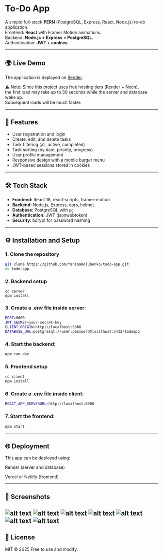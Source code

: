 # To-Do App

A simple full-stack **PERN** (PostgreSQL, Express, React, Node.js) to-do application.  
Frontend: **React** with Framer Motion animations.  
Backend: **Node.js + Express + PostgreSQL**.  
Authentication: **JWT + cookies**.

---
## 🌍 Live Demo
The application is deployed on [Render](https://todo-app-voun.onrender.com).

⚠️ Note: Since this project uses free hosting tiers (Render + Neon),  
the first load may take up to 30 seconds while the server and database wake up.  
Subsequent loads will be much faster.

---
## 🚀 Features

- User registration and login  
- Create, edit, and delete tasks  
- Task filtering (all, active, completed)  
- Task sorting (by date, priority, progress)  
- User profile management  
- Responsive design with a mobile burger menu  
- JWT-based sessions stored in cookies  

---

## 🛠️ Tech Stack

- **Frontend:** React 18, react-scripts, framer-motion  
- **Backend:** Node.js, Express, cors, helmet  
- **Database:** PostgreSQL with `pg`  
- **Authentication:** JWT (jsonwebtoken)  
- **Security:** bcrypt for password hashing  

---

## ⚙️ Installation and Setup

### 1. Clone the repository
```bash
git clone https://github.com/YaninaHolubenko/todo-app.git
cd todo-app
```
### 2. Backend setup
```bach 
cd server
npm install
```

### 3. Create a .env file inside server:

```bash
PORT=8000
JWT_SECRET=your-secret-key
CLIENT_ORIGIN=http://localhost:3000
DATABASE_URL=postgresql://user:password@localhost:5432/todoapp
```

### 4. Start the backend:
```bash
npm run dev
```
### 5. Frontend setup
```bash
cd client
npm install
```

### 6. Create a .env file inside client:

```bash
REACT_APP_SERVERURL=http://localhost:8000
```

### 7. Start the frontend:
```bash
npm start
```
---
## 🌐 Deployment

This app can be deployed using:

Render (server and database)

Vercel or Netlify (frontend)

---
## 📸 Screenshots
![alt text](screenshots/image-1.png)
![alt text](screenshots/image-1.pngimage-2.png)
![alt text](screenshots/image-3.png)
![alt text](screenshots/image-4.png)
![alt text](screenshots/image-5.png)
![alt text](screenshots/image-6.png)
![alt text](screenshots/image-7.png) 
---

## 📜 License

MIT © 2025
Free to use and modify.